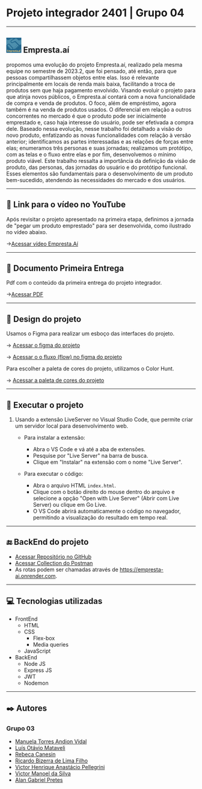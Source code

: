 # Projeto integrador 2401 | Grupo 04

---

## <img src="./public/assets/images/favicon.ico" width="40" /> Empresta.aí

propomos uma evolução do projeto Empresta.aí, realizado pela mesma equipe no semestre de 2023.2, que foi pensado, até então, para que pessoas compartilhassem objetos entre elas. Isso é relevante principalmente em locais de renda mais baixa, facilitando a troca de produtos sem que haja pagamento envolvido. Visando evoluir o projeto para que atinja novos públicos, o Empresta.aí contará com a nova funcionalidade de compra e venda de produtos. O foco, além de empréstimo, agora também é na venda de produtos usados. O diferencial em relação a outros concorrentes no mercado é que o produto pode ser inicialmente emprestado e, caso haja interesse do usuário, pode ser efetivada a compra dele. Baseado nessa evolução, nesse trabalho foi detalhado a visão do novo produto, enfatizando as novas funcionalidades com relação à versão anterior; identificamos as partes interessadas e as relações de forças entre elas; enumeramos três personas e suas jornadas; realizamos um protótipo, com as telas e o fluxo entre elas e por fim, desenvolvemos o mínimo produto viável. Este trabalho ressalta a importância da definição da visão de produto, das personas, das jornadas do usuário e do protótipo funcional. Esses elementos são fundamentais para o desenvolvimento de um produto bem-sucedido, atendendo às necessidades do mercado e dos usuários.

---

## 🔗 Link para o vídeo no YouTube

Após revisitar o projeto apresentado na primeira etapa, definimos a jornada de "pegar um produto emprestado" para ser desenvolvida, como ilustrado no vídeo abaixo.

->[Acessar vídeo Empresta.Aí](https://youtu.be/RFCeJtx27cg?si=joH2STA5gMSeb95g/)

---

## 📄 Documento Primeira Entrega

Pdf com o conteúdo da primeira entrega do projeto integrador.

->[Acessar PDF](./public/documents/PI_ADS_Primeira%20_entrega_grupo03.pdf)

---

## 🎨 Design do projeto

Usamos o Figma para realizar um esboço das interfaces do projeto.

-> [Acessar o figma do projeto](https://www.figma.com/file/faRTEZOXgpwiGXoo8F20Sf/Projeto-Integrador---Empresta.a%C3%AD?type=design&node-id=0-1&mode=design&t=G3K0Jml18Zq3x8F6-0)

-> [Acessar o o fluxo (flow) no figma do projeto](https://www.figma.com/proto/faRTEZOXgpwiGXoo8F20Sf/Projeto-Integrador---Empresta.a%C3%AD?node-id=27-135&starting-point-node-id=27%3A135)

Para escolher a paleta de cores do projeto, utilizamos o Color Hunt.

-> [Acessar a paleta de cores do projeto](https://colorhunt.co/palette/ffcc70fffadd8ecddd22668d)

---

## 📁 Executar o projeto

1.  Usando a extensão LiveServer no Visual Studio Code, que permite criar um servidor local para desenvolvimento web.

    - Para instalar a extensão:

      - Abra o VS Code e vá até a aba de extensões.
      - Pesquise por "Live Server" na barra de busca.
      - Clique em "Instalar" na extensão com o nome "Live Server".

    - Para executar o código:
      - Abra o arquivo HTML `index.html`.
      - Clique com o botão direito do mouse dentro do arquivo e selecione a opção "Open with Live Server" (Abrir com Live Server) ou clique em Go Live.
      - O VS Code abrirá automaticamente o código no navegador, permitindo a visualização do resultado em tempo real.

---

## 🔚 BackEnd do projeto

- [Acessar Repositório no GitHub](https://github.com/victormanoel-pti/empresta-ai-api/)
- [Acessar Collection do Postman](<./public/documents/Empresta-Ai.postman_collection_v2%20(1).json>)
- As rotas podem ser chamadas através de https://empresta-ai.onrender.com.

---

## 💻 Tecnologias utilizadas

- FrontEnd
  - HTML
  - CSS
    - Flex-box
    - Media queries
  - JavaScript
- BackEnd
  - Node JS
  - Express JS
  - JWT
  - Nodemon

---

## ✒️ Autores

### Grupo 03

- [Manuela Torres Andion Vidal](https://github.com/mtavidal)
- [Luís Otávio Mataveli](https://github.com/luismataveli)
- [Rebeca Canesin](https://github.com/rebecaCanesin)
- [Ricardo Bizerra de Lima Filho](https://github.com/ricardobizerra)
- [Victor Henrique Anastácio Pellegrini](https://github.com/VictorPellegrini)
- [Victor Manoel da Silva](https://github.com/victormanoel-pti)
- [Alan Gabriel Pretes](https://github.com/AlanPretes)
